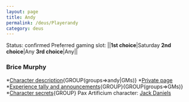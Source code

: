 ```yaml
---
layout: page
title: Andy
permalink: /deus/Playerandy
category: deus
---
```

Status: confirmed
Preferred gaming slot:
||__1st choice__|Saturday
__2nd choice__|Any
__3rd choice__|Any||
### Brice Murphy
*[Character description](CharPublicAndy){GROUP(groups=&gt;andy|GMs)}
*[Private page](CharPrivateAndy)
*[Experience tally and announcements](AnnounceAndy){GROUP}{GROUP(groups=&gt;GMs)}
*[Character secrets](CharSecretsAndy){GROUP}
Pax Artificium character: [Jack Daniels](/pax/pcs/jack.html)

